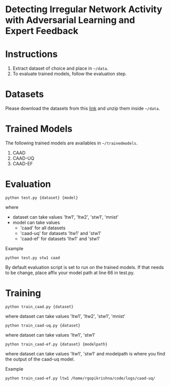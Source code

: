 # Detecting Irregular Network Activity with Adversarial Learning and Expert Feedback

# Instructions

1. Extract dataset of choice and place in `~/data`.
2. To evaluate trained models, follow the evaluation step.

# Datasets

Please download the datasets from this [link]([/guides/content/editing-an-existing-page](https://drive.google.com/drive/folders/1YXxv-OwIms0olIOxDI0530U8_Tu1FHT5?usp=sharing)) and unzip them inside `~/data`.

# Trained Models

The following trained models are availables in `~/trainedmodels`. 
1. CAAD
2. CAAD-UQ
3. CAAD-EF

# Evaluation

```
python test.py {dataset} {model}
```

where
- dataset can take values 'ltw1', 'ltw2', 'stw1', 'mnist' 
- model can take values 
    * 'caad' for all datasets
    * 'caad-uq' for datasets 'ltw1' and 'stw1'
    * 'caad-ef' for datasets 'ltw1' and 'stw1'

Example
```
python test.py stw1 caad
```
By default evaluation script is set to run on the trained models. If that needs to be change, place affix your model path at line 66 in test.py.


# Training

```
python train_caad.py {dataset}
```
where dataset can take values 'ltw1', 'ltw2', 'stw1', 'mnist' 
```
python train_caad-uq.py {dataset}
```
where dataset can take values 'ltw1', 'stw1'
```
python train_caad-ef.py {dataset} {modelpath}
```
where dataset can take values 'ltw1', 'stw1' and modelpath is where you find the output of the caad-uq model.

Example
```
python train_caad-ef.py ltw1 /home/rgopikrishna/code/logs/caad-uq/
```
